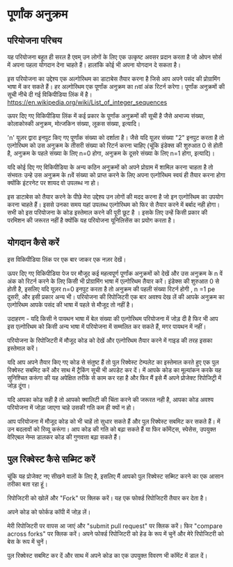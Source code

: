 # पूर्णांक अनुक्रम
## परियोजना परिचय
यह परियोजना बहूत ही सरल है एवम् उन लोगों के लिए एक उत्कृष्ट अवसर प्रदान करता है जो ओपन सोर्स में अपना पहला योगदान देना चाहते हैं। हालांकि कोई भी अपना योगदान दे सकता है।

इस परियोजना का उद्देश्य एक अल्गोरिथम का डाटाबेस तैयार करना है जिसे आप अपने पसंद की प्रोग्रामिंग भाषा में कर सकते हैं। हर अल्गोरिथम एक पूर्णांक अनुक्रम का nवां अंक रिटर्न करेगा। पूर्णांक अनुक्रमों की सूची नीचे दी गई विकिपीडिया लिंक में है। https://en.wikipedia.org/wiki/List_of_integer_sequences

ऊपर दिए गए विकिपीडिया लिंक में कई प्रकार के पूर्णांक अनुक्रमों की सूची है जैसे अभाज्य संख्या, कोलाकोस्की अनुक्रम, मोत्जकिन संख्या, लूकस संख्या, इत्यादि।

'n' यूज़र द्वारा इनपुट किए गए पूर्णांक संख्या को दर्शाता है। जैसे  यदि यूज़र संख्या "2" इनपुट करता है तो एल्गोरिथम को उस अनुक्रम के तीसरी संख्या को रिटर्न करना चाहिए (चूंकि इंडेक्स की शुरुआत 0 से होती है, अनुक्रम के पहले संख्या के लिए n=0 होगा, अनुक्रम के दूसरे संख्या के लिए n=1 होगा, इत्यादि)।

यदि कोई दिए गए विकिपीडिया के अन्य कठिन अनुक्रमों को अपने प्रोग्राम में शामिल करना चाहता है तो संभवतः उन्हे उस अनुक्रम के nवें संख्या को प्राप्त करने के लिए अपना एल्गोरिथम स्वयं ही तैयार करना होगा क्योंकि इंटरनेट पर शायद वो उपलब्ध ना हो।

इस डाटाबेस को तैयार करने के पीछे मेरा उद्देश्य उन लोगों की मदद करना है जो इन एल्गोरिथम का उपयोग करना चाहते हैं। इससे उनका समय यहां उपलब्ध एल्गोरिथम को फिर से तैयार करने में बर्बाद नही होगा। सभी को  इस परियोजना के कोड इस्तेमाल करने की पूरी छूट है । इसके लिए उन्हें किसी प्रकार की परमिशन की जरूरत नहीं है क्योंकि यह परियोजना यूनिलिसेंस का प्रयोग करता है।

## योगदान कैसे करें

इस विकिपीडिया लिंक पर एक बार जाकर एक नज़र देखें।

ऊपर दिए गए विकिपीडिया पेज पर मौजूद कई महत्वपूर्ण पूर्णांक अनुक्रमों को देखें और उस अनुक्रम के n वें अंक को रिटर्न करने के लिए किसी भी प्रोग्रामिंग भाषा में एल्गोरिथम तैयार करें। इंडेक्स की शुरुआत 0 से होती है, इसलिए यदि यूज़र n=0 इनपुट करता है तो अनुक्रम की पहली संख्या रिटर्न होगी , n =1 pe दूसरी, और इसी प्रकार अन्य भी। परियोजना की रिपोजिटरी एक बार अवश्य देख लें की आपके अनुक्रम का एल्गोरिथम आपके पसंद की भाषा में पहले से मौजूद तो नहीं है।

उदाहरण - यदि किसी ने पायथन भाषा में बेल संख्या की एल्गोरिथम परियोजना में जोड़ दी है फिर भी आप इस एल्गोरिथम को किसी अन्य भाषा में परियोजना में सम्मलित कर सकते हैं, मगर पायथन में नहीं।

परियोजना के रिपोजिटरी में मौजूद कोड को देखें और एल्गोरिथम तैयार करने में गाइड की तरह इसका इस्तेमाल करें।

यदि आप अपने तैयार किए गए कोड से संतुष्ट हैं तो पुल रिक्वेस्ट टेम्पलेट का इस्तेमाल करते हुए एक पुल रिक्वेस्ट सबमिट करें और साथ में ट्रैकिंग सूची भी अपडेट कर दें। में आपके कोड का मूल्यांकन करके यह सुनिश्चित करूंगा की यह अपेक्षित तरीके से काम कर रहा है और फिर मैं इसे मैं अपने प्रोजेक्ट रिपोजिट्री में जोड़ दूंगा।

यदि आपका कोड सही है तो आपको क्वालिटी की चिंता करने की जरूरत नही है, आपका कोड अवश्य परियोजना में जोड़ा जाएगा चाहे उसकी गति कम ही क्यों न हो।

आप परियोजना में मौजूद कोड को भी चाहें तो सुधार सकते हैं और पुल रिक्वेस्ट सबमिट कर सकते हैं। में उन बदलावों को रिव्यू करूंगा। आप कोड की गति को बढ़ा सकते हैं या फिर कॉमेंट्स, स्पेसेस, उपयुक्त वेरिएबल नेम्स डालकर कोड की गुणवत्ता बढ़ा सकते हैं।

## पुल रिक्वेस्ट कैसे सब्मिट करें

चूंकि यह प्रोजेक्ट नए सीखने वालों के लिए है, इसलिए मैं आपको पुल रिक्वेस्ट सब्मिट करने का एक आसान तरीका बता रहा हूं।

रिपोजिटरी को खोलें और "Fork" पर क्लिक करें। यह एक फोर्क्ड रिपोजिटरी तैयार कर देता है।

अपने कोड को फोर्कड कॉपी में जोड़ लें।

मेरी रिपोजिटरी पर वापस आ जाएं और "submit pull request" पर क्लिक करें। फिर "compare across forks" पर क्लिक करें। अपने फोर्क्ड रिपोजिटरी को हेड के रूप में चुनें और मेरे रिपोजिटरी को बेस के रूप में चुनें।

पुल रिक्वेस्ट सबमिट कर दें और साथ में अपने कोड का एक उपयुक्त विवरण भी कॉमेंट में डाल दें।

